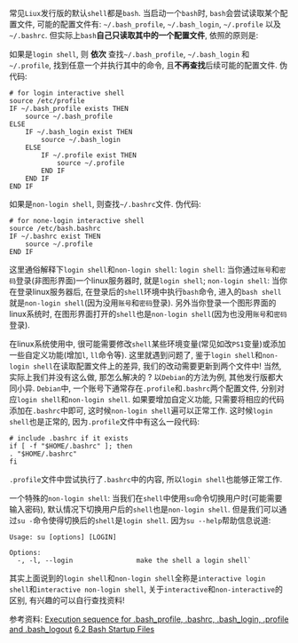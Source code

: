 常见`Liux`发行版的默认`shell`都是`bash`. 当启动一个`bash`时, `bash`会尝试读取某个配置文件, 可能的配置文件有: `~/.bash_profile`, `~/.bash_login`, `~/.profile` 以及`~/.bashrc`. 但实际上`bash`**自己只读取其中的一个配置文件**, 依照的原则是: 

如果是`login shell`, 则 **依次** 查找`~/.bash_profile`, `~/.bash_login` 和 `~/.profile`, 找到任意一个并执行其中的命令, 且**不再查找**后续可能的配置文件. 伪代码:
```
# for login interactive shell
source /etc/profile
IF ~/.bash_profile exists THEN
    source ~/.bash_profile
ELSE
    IF ~/.bash_login exist THEN
        source ~/.bash_login
    ELSE
        IF ~/.profile exist THEN
            source ~/.profile
        END IF
    END IF
END IF
```

如果是`non-login shell`, 则查找`~/.bashrc`文件. 伪代码:
```
# for none-login interactive shell
source /etc/bash.bashrc
IF ~/.bashrc exist THEN
    source ~/.profile
END IF
```

这里通俗解释下`login shell`和`non-login shell`:
`login shell`: 当你通过`账号`和`密码`登录(非图形界面)一个linux服务器时, 就是`login shell`;
`non-login shell`: 当你在登录linux服务器后, 在登录后的`shell`环境中执行`bash`命令, 进入的`bash shell`就是`non-login shell`(因为没用`账号`和`密码`登录). 另外当你登录一个图形界面的linux系统时, 在图形界面打开的`shell`也是`non-login shell`(因为也没用`账号`和`密码`登录).

在linux系统使用中, 很可能需要修改`shell`某些环境变量(常见如改`PS1`变量)或添加一些自定义功能(增加`l`, `ll`命令等).
这里就遇到问题了, 鉴于`login shell`和`non-login shell`在读取配置文件上的差异, 我们的改动需要更新到两个文件中!
当然, 实际上我们并没有这么做, 那怎么解决的 ? 以`Debian`的方法为例, 其他发行版都大同小异. 
`Debian`中, 一个账号下通常存在`.profile`和`.bashrc`两个配置文件, 分别对应`login shell`和`non-login shell`. 如果要增加自定义功能, 只需要将相应的代码添加在`.bashrc`中即可, 这时候`non-login shell`遍可以正常工作. 这时候`login shell`也是正常的, 因为`.profile`文件中有这么一段代码:
```
# include .bashrc if it exists
if [ -f "$HOME/.bashrc" ]; then
. "$HOME/.bashrc"
fi
```
`.profile`文件中尝试执行了`.bashrc`中的内容, 所以`login shell`也能够正常工作.

一个特殊的`non-login shell`: 当我们在`shell`中使用`su`命令切换用户时(可能需要输入密码),  默认情况下切换用户后的`shell`也是`non-login shell`. 但是我们可以通过`su -`命令使得切换后的`shell`是`login shell`. 因为`su --help`帮助信息说道: 
```
Usage: su [options] [LOGIN]

Options:
  -, -l, --login                make the shell a login shell`
```

其实上面说到的`login shell`和`non-login shell`全称是`interactive login shell`和`interactive non-login shell`, 关于`interactive`和`non-interactive`的区别, 有兴趣的可以自行查找资料! 

参考资料:
[Execution sequence for .bash_profile, .bashrc, .bash_login, .profile and .bash_logout](http://www.thegeekstuff.com/2008/10/execution-sequence-for-bash_profile-bashrc-bash_login-profile-and-bash_logout/)
[6.2 Bash Startup Files](https://www.gnu.org/software/bash/manual/html_node/Bash-Startup-Files.html)
